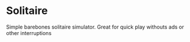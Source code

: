 # Solitaire
Simple barebones solitaire simulator.
Great for quick play withouts ads or other interruptions
